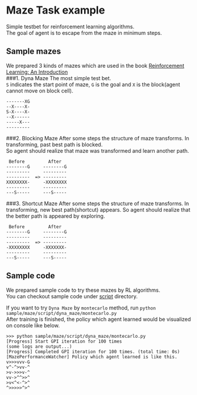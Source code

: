 # Maze Task example
Simple testbet for reinforcement learning algorithms.  
The goal of agent is to escape from the maze in minimum steps.  

## Sample mazes
We prepared 3 kinds of mazes which are used in the book [Reinforcement Learning: An Introduction](https://webdocs.cs.ualberta.ca/~sutton/book/the-book-2nd.html)  
###1. Dyna Maze
The most simple test bet.  
`S` indicates the start point of maze, `G` is the goal and `X` is the block(agent cannot move on block cell).
```
-------XG
--X----X-
S-X----X-
--X------
-----X---
---------
```

###2. Blocking Maze
After some steps the structure of maze transforms. In transforming, past best path is blocked.  
So agent should realize that maze was transformed and learn another path.

```
 Before         After
--------G     --------G
---------     ---------
---------  => ---------
XXXXXXXX-     -XXXXXXXX
---------     ---------
---S-----     ---S-----
```

###3. Shortcut Maze
After some steps the structure of maze transforms. In transforming, new best path(shortcut) appears.
So agent should realize that the better path is appeared by exploring. 
```
 Before         After
--------G     --------G
---------     ---------
---------  => ---------
-XXXXXXXX     -XXXXXXX-
---------     ---------
---S-----     ---S-----
```

## Sample code
We prepared sample code to try these mazes by RL algorithms.  
You can checkout sample code under [script](./maze/script) directory.  

If you want to try `Dyna Maze` by `montecarlo` method, run `python sample/maze/script/dyna_maze/montecarlo.py`  
After training is finished, the policy which agent learned would be visualized on console like below.
```
>>> python sample/maze/script/dyna_maze/montecarlo.py
[Progress] Start GPI iteration for 100 times
(some logs are output...)
[Progress] Completed GPI iteration for 100 times. (total time: 0s)
[MazePerformanceWatcher] Policy which agent learned is like this.
v>>>vvv-G
v^-^>vv-^
>v->>>v-^
vv->^^>>^
>v<^<-^>^
^>>>>>^>^

```

